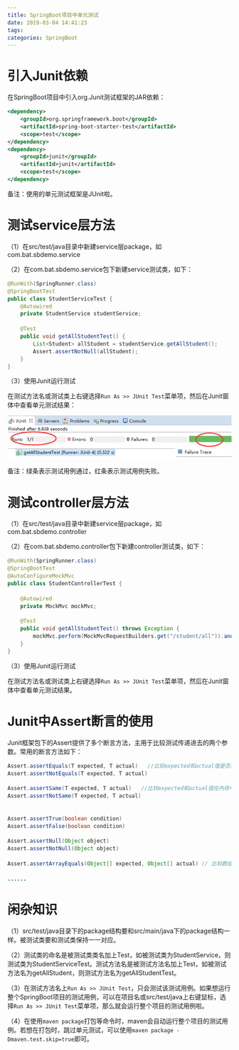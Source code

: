 ```yaml
---
title: SpringBoot项目中单元测试
date: 2019-03-04 14:41:23
tags:
categories: SpringBoot
---
```


# 引入Junit依赖

在SpringBoot项目中引入org.Junit测试框架的JAR依赖：

```xml
<dependency>
    <groupId>org.springframework.boot</groupId>
    <artifactId>spring-boot-starter-test</artifactId>
    <scope>test</scope>
</dependency>
<dependency>
    <groupId>junit</groupId>
    <artifactId>junit</artifactId>
    <scope>test</scope>
</dependency>
```

备注：使用的单元测试框架是JUnit啦。

# 测试service层方法

（1）在src/test/java目录中新建service层package，如com.bat.sbdemo.service

（2）在com.bat.sbdemo.service包下新建service测试类，如下：

```java
@RunWith(SpringRunner.class)
@SpringBootTest
public class StudentServiceTest {
    @Autowired
    private StudentService studentService;
       
    @Test
    public void getAllStudentTest() {
        List<Student> allStudent = studentService.getAllStudent();
        Assert.assertNotNull(allStudent);
    }
}
```

（3）使用Junit运行测试

在测试方法名或测试类上右键选择`Run As >> JUnit Test`菜单项，然后在Junit窗体中查看单元测试结果：

![](/images/springboot_test_1_1.png)

备注：绿条表示测试用例通过，红条表示测试用例失败。

# 测试controller层方法

（1）在src/test/java目录中新建service层package，如com.bat.sbdemo.controller

（2）在com.bat.sbdemo.controller包下新建controller测试类，如下：

```java
@RunWith(SpringRunner.class)
@SpringBootTest
@AutoConfigureMockMvc
public class StudentControllerTest {
       
    @Autowired
    private MockMvc mockMvc;

    @Test
    public void getAllStudentTest() throws Exception {
        mockMvc.perform(MockMvcRequestBuilders.get("/student/all")).andExpect(MockMvcResultMatchers.status().isOk());
    }
}
```

（3）使用Junit运行测试

在测试方法名或测试类上右键选择`Run As >> JUnit Test`菜单项，然后在Junit窗体中查看单元测试结果。

# Junit中Assert断言的使用

Junit框架包下的Assert提供了多个断言方法，主用于比较测试传递进去的两个参数。常用的断言方法如下：

```java
Assert.assertEquals(T expected, T actual)   //比较expected和actual值是否相等，可以是各种基础数据类型，也可以是抽象数据类型
Assert.assertNotEquals(T expected, T actual)

Assert.assertSame(T expected, T actual)   //比较expected和actual值在内存中是否是同一个对象， expected == actual
Assert.assertNotSame(T expected, T actual)


Assert.assertTrue(boolean condition)
Assert.assertFalse(boolean condition)

Assert.assertNull(Object object)
Assert.assertNotNull(Object object)

Assert.assertArrayEquals(Object[] expected, Object[] actual) // 比较数组，如果数组长度相同，且每个对应的元素相同，则两个数组相等，否则不相等

......
```

# 闲杂知识

（1）src/test/java目录下的package结构要和src/main/java下的package结构一样。被测试类要和测试类保持一一对应。

（2）测试类的命名是被测试类类名加上Test，如被测试类为StudentService，则测试类为StudentServiceTest。测试方法名是被测试方法名加上Test，如被测试方法名为getAllStudent，则测试方法名为getAllStudentTest。

（3）在测试方法名上`Run As >> JUnit Test`，只会测试该测试用例。如果想运行整个SpringBoot项目的测试用例，可以在项目名或src/test/java上右键鼠标，选择`Run As >> JUnit Test`菜单项，那么就会运行整个项目的测试用例啦。

（4）在使用`maven package`打包等命令时，maven会自动运行整个项目的测试用例。若想在打包时，跳过单元测试，可以使用`maven package -Dmaven.test.skip=true`即可。
